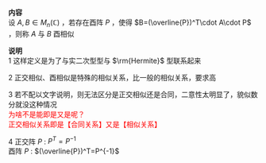 **内容**  
设 $A,B\in M_n(\mathbb{C})$ ，若存在酉阵 $P$ ，使得 $B=(\overline{P})^T\cdot A\cdot P$ ，则称 $A$ 与 $B$ 酉相似  
  
**说明**  
1 这样定义是为了与实二次型型与 $\rm{Hermite}$ 型联系起来  
  
2 正交相似、酉相似是特殊的相似关系，比一般的相似关系，要求高  
  
3 若不配以文字说明，则无法区分是正交相似还是合同，二意性太明显了，貌似数分就没这种情况  
<font color=red>为啥不是能即是又是呢？</font>  
<font color=red>正交相似关系即是【合同关系】又是【相似关系】</font>  
  
4 正交阵 $P$ :  $P^T=P^{-1}$  
酉阵 $P$ :  $(\overline{P})^T=P^{-1}$  
